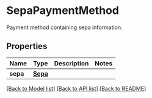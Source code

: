 # SepaPaymentMethod

Payment method containing sepa information.
## Properties
Name | Type | Description | Notes
------------ | ------------- | ------------- | -------------
**sepa** | [**Sepa**](Sepa.md) |  | 

[[Back to Model list]](../README.md#documentation-for-models) [[Back to API list]](../README.md#documentation-for-api-endpoints) [[Back to README]](../README.md)


